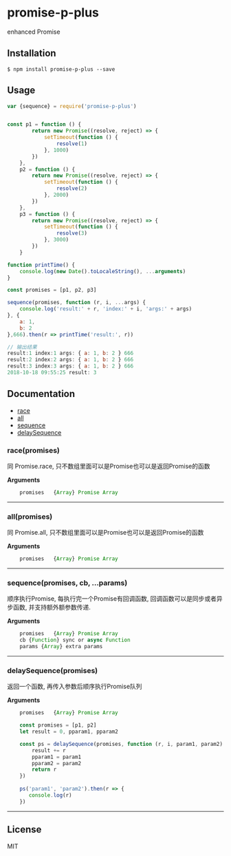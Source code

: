 # promise-p-plus

enhanced Promise


## Installation

    $ npm install promise-p-plus --save

## Usage

```javascript
var {sequence} = require('promise-p-plus')


const p1 = function () {
        return new Promise((resolve, reject) => {
            setTimeout(function () {
                resolve(1)
            }, 1000)
        })
    },
    p2 = function () {
        return new Promise((resolve, reject) => {
            setTimeout(function () {
                resolve(2)
            }, 2000)
        })
    },
    p3 = function () {
        return new Promise((resolve, reject) => {
            setTimeout(function () {
                resolve(3)
            }, 3000)
        })
    }

function printTime() {
    console.log(new Date().toLocaleString(), ...arguments)
}

const promises = [p1, p2, p3]

sequence(promises, function (r, i, ...args) {
    console.log('result:' + r, 'index:' + i, 'args:' + args)
}, {
    a: 1,
    b: 2
},666).then(r => printTime('result:', r))

// 输出结果
result:1 index:1 args: { a: 1, b: 2 } 666
result:2 index:2 args: { a: 1, b: 2 } 666
result:3 index:3 args: { a: 1, b: 2 } 666
2018-10-18 09:55:25 result: 3
```

## Documentation 
* [race](#race)   
* [all](#all)   
* [sequence](#sequence)   
* [delaySequence](#delaySequence)   


<a name="race"/>

### race(promises)

同 Promise.race, 只不数组里面可以是Promise也可以是返回Promise的函数

__Arguments__

```javascript
    promises   {Array} Promise Array
```

---------------------------------------
<a name="all"/>

### all(promises)

同 Promise.all, 只不数组里面可以是Promise也可以是返回Promise的函数

__Arguments__

```javascript
    promises   {Array} Promise Array
```

---------------------------------------

<a name="sequence"/>

### sequence(promises, cb, ...params)

顺序执行Promise, 每执行完一个Promise有回调函数, 回调函数可以是同步或者异步函数, 并支持额外额参数传递.

__Arguments__

```javascript
    promises   {Array} Promise Array
    cb {Function} sync or async Function
    params {Array} extra params
```

---------------------------------------




<a name="delaySequence"/>

### delaySequence(promises)

返回一个函数, 再传入参数后顺序执行Promise队列

__Arguments__

```javascript
    promises   {Array} Promise Array   
```

```js
    const promises = [p1, p2]
    let result = 0, pparam1, pparam2

    const ps = delaySequence(promises, function (r, i, param1, param2) {
        result += r
        pparam1 = param1
        pparam2 = param2
        return r
    })
    
    ps('param1', 'param2').then(r => {
       console.log(r)
    })
```


---------------------------------------





## License

  MIT